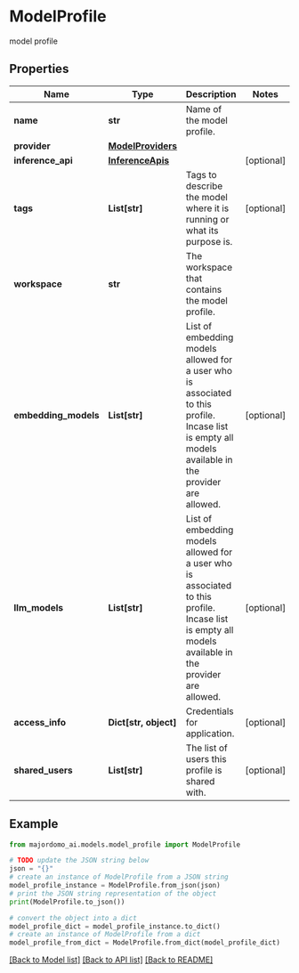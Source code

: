 # ModelProfile

model profile

## Properties

Name | Type | Description | Notes
------------ | ------------- | ------------- | -------------
**name** | **str** | Name of the model profile. | 
**provider** | [**ModelProviders**](ModelProviders.md) |  | 
**inference_api** | [**InferenceApis**](InferenceApis.md) |  | [optional] 
**tags** | **List[str]** | Tags to describe the model where it is running or what its purpose is. | [optional] 
**workspace** | **str** | The workspace that contains the model profile. | 
**embedding_models** | **List[str]** | List of embedding models allowed for a user who is associated to this profile. Incase list is empty all models available in the provider are allowed. | [optional] 
**llm_models** | **List[str]** | List of embedding models allowed for a user who is associated to this profile. Incase list is empty all models available in the provider are allowed. | [optional] 
**access_info** | **Dict[str, object]** | Credentials for application. | [optional] 
**shared_users** | **List[str]** | The list of users this profile is shared with. | [optional] 

## Example

```python
from majordomo_ai.models.model_profile import ModelProfile

# TODO update the JSON string below
json = "{}"
# create an instance of ModelProfile from a JSON string
model_profile_instance = ModelProfile.from_json(json)
# print the JSON string representation of the object
print(ModelProfile.to_json())

# convert the object into a dict
model_profile_dict = model_profile_instance.to_dict()
# create an instance of ModelProfile from a dict
model_profile_from_dict = ModelProfile.from_dict(model_profile_dict)
```
[[Back to Model list]](../README.md#documentation-for-models) [[Back to API list]](../README.md#documentation-for-api-endpoints) [[Back to README]](../README.md)



